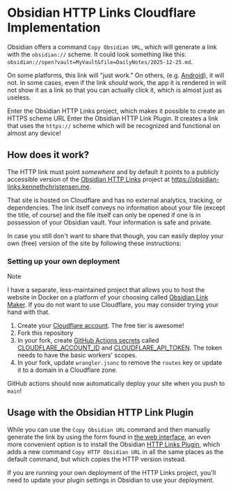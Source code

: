 # Obsidian HTTP Links Cloudflare Implementation

Obsidian offers a command `Copy Obsidian URL`, which will generate a link with the `obsidian://` scheme. It could look something like this: `obsidian://open?vault=MyVault&file=DailyNotes/2025-12-25.md`.

On some platforms, this link will "just work." On others, (e.g. [Android](https://forum.obsidian.md/t/feature-make-obsidian-links-work-anywhere-on-mobile-and-open-in-the-installed-obsidian-app/44789)), it will not. In some cases, even if the link _should_ work, the app it is rendered in will not show it as a link so that you can actually click it, which is almost just as useless.

Enter the Obsidian HTTP Links project, which makes it possible to create an HTTPS scheme URL Enter the Obsidian HTTP Link Plugin. It creates a link that uses the `https://` scheme which will be recognized and functional on almost any device!

## How does it work?

The HTTP link must point _somewhere_ and by default it points to a publicly accessible version of the [Obsidian HTTP Links](https://github.com/kennethac/obsidian-http-links) project at https://obsidian-links.kennethchristensen.me.

That site is hosted on Cloudflare and has no external analytics, tracking, or dependencies. The link itself conveys no information about your file (except the title, of course) and the file itself can only be opened if one is in possession of your Obsidian vault. Your information is safe and private.

In case you still don't want to share that though, you can easily deploy your own (free) version of the site by following these instructions:

### Setting up your own deployment

> [!NOTE]
> I have a separate, less-maintained project that allows you to host the website in Docker on a platform of your choosing called [Obsidian Link Maker](https://github.com/kennethac/obsidian-link-maker). If you do not want to use Cloudflare, you may consider trying your hand with that.

1. Create your [Cloudflare account](https://developers.cloudflare.com/). The free tier is awesome!
2. Fork this repository
3. In your fork, create [GitHub Actions secrets](https://docs.github.com/en/actions/how-tos/security-for-github-actions/security-guides/using-secrets-in-github-actions) called [CLOUDFLARE_ACCOUNT_ID](https://developers.cloudflare.com/fundamentals/account/find-account-and-zone-ids/) and [CLOUDFLARE_API_TOKEN](https://developers.cloudflare.com/fundamentals/api/get-started/create-token/). The token needs to have the basic workers' scopes.
4. In your fork, update `wrangler.jsonc` to remove the `routes` key or update it to a domain in a Cloudflare zone.

GitHub actions should now automatically deploy your site when you push to `main`!

## Usage with the Obsidian HTTP Link Plugin

While you can use the `Copy Obsidian URL` command and then manually generate the link by using the form found in [the web interface](https://obsidian-links.kennethchristensen.me), an even more convenient option is to install the Obsidian [HTTP Links Plugin](https://github.com/kennethac/obsidian-http-links-plugin), which adds a new command `Copy HTTP Obsidian URL` in all the same places as the default command, but which copies the HTTP version instead.

If you are running your own deployment of the HTTP Links project, you'll need to update your plugin settings in Obsidian to use your deployment.